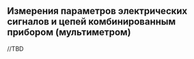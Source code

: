 ## Измерения параметров электрических сигналов и цепей комбинированным прибором (мультиметром)
//TBD
